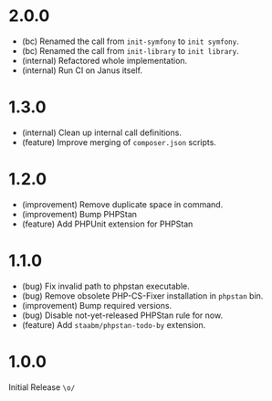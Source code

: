 2.0.0
=====

* (bc) Renamed the call from `init-symfony` to `init symfony`.
* (bc) Renamed the call from `init-library` to `init library`.
* (internal) Refactored whole implementation.
* (internal) Run CI on Janus itself.


1.3.0
=====

* (internal) Clean up internal call definitions.
* (feature) Improve merging of `composer.json` scripts.


1.2.0
=====

* (improvement) Remove duplicate space in command.
* (improvement) Bump PHPStan 
* (feature) Add PHPUnit extension for PHPStan


1.1.0
=====

* (bug) Fix invalid path to phpstan executable.
* (bug) Remove obsolete PHP-CS-Fixer installation in `phpstan` bin.
* (improvement) Bump required versions.
* (bug) Disable not-yet-released PHPStan rule for now.
* (feature) Add `staabm/phpstan-todo-by` extension.
 

1.0.0
=====

Initial Release `\o/`
